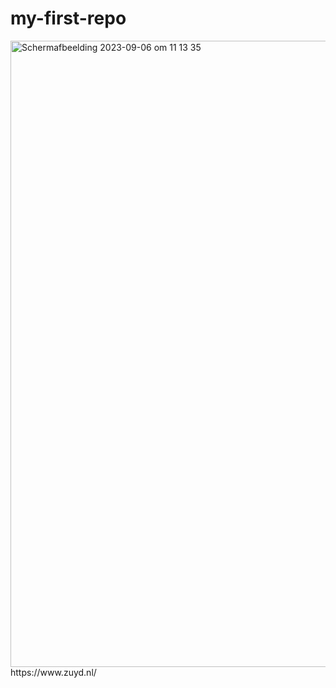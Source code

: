 # my-first-repo
<img width="1002" alt="Scherm­afbeelding 2023-09-06 om 11 13 35" src="https://github.com/Flupke2508/my-first-repo/assets/144222391/893fdc99-f731-4e85-8c23-6575575c4966">
https://www.zuyd.nl/

